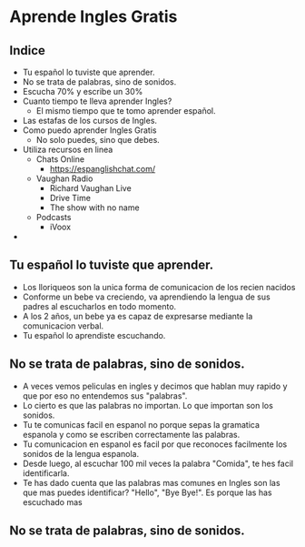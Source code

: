 # Aprende Ingles Gratis
## Indice
* Tu español lo tuviste que aprender.
* No se trata de palabras, sino de sonidos.
* Escucha 70% y escribe un 30%
* Cuanto tiempo te lleva aprender Ingles?
  * El mismo tiempo que te tomo aprender español.
* Las estafas de los cursos de Ingles.
* Como puedo aprender Ingles Gratis
  * No solo puedes, sino que debes.
* Utiliza recursos en linea
  * Chats Online
    * https://espanglishchat.com/
  * Vaughan Radio
    * Richard Vaughan Live
    * Drive Time
    * The show with no name
  * Podcasts
    * iVoox
* 

## Tu español lo tuviste que aprender.
* Los lloriqueos son la unica forma de comunicacion de los 
recien nacidos
* Conforme un bebe va creciendo, va aprendiendo la lengua
de sus padres al escucharlos en todo momento.
* A los 2 años, un bebe ya es capaz de expresarse
mediante la comunicacion verbal.
* Tu español lo aprendiste escuchando.

## No se trata de palabras, sino de sonidos.
* A veces vemos peliculas en ingles y decimos que hablan
muy rapido y que por eso no entendemos sus "palabras".
* Lo cierto es que las palabras no importan. Lo que importan son
los sonidos.
* Tu te comunicas facil en espanol no porque sepas la gramatica
espanola y como se escriben correctamente las palabras.
* Tu comunicacion en espanol es facil por que reconoces facilmente
los sonidos de la lengua espanola.
* Desde luego, al escuchar 100 mil veces la palabra "Comida", te hes
facil identificarla.
* Te has dado cuenta que las palabras mas comunes en Ingles son las
que mas puedes identificar? "Hello", "Bye Bye!". Es porque las
has escuchado mas

## No se trata de palabras, sino de sonidos.
